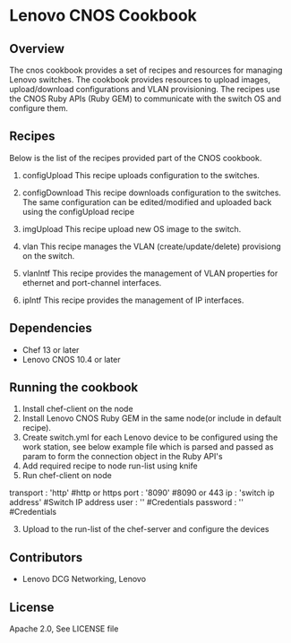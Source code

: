 # Lenovo CNOS Cookbook

## Overview
The cnos cookbook provides a set of recipes and resources for managing Lenovo 
switches. The cookbook provides resources to upload images, upload/download 
configurations and VLAN provisioning. The recipes use the CNOS Ruby APIs 
(Ruby GEM) to communicate with the switch OS and configure them. 

## Recipes
Below is the list of the recipes provided part of the CNOS cookbook.

1. configUpload
This recipe uploads configuration to the switches. 

2. configDownload
This recipe downloads configuration to the switches. The same configuration
can be edited/modified and uploaded back using the configUpload recipe

3. imgUpload
This recipe upload new OS image to the switch.

4. vlan
This recipe manages the VLAN (create/update/delete) provisiong on the switch.

5. vlanIntf
This recipe provides the management of VLAN properties for ethernet and 
port-channel interfaces.

6. ipIntf
This recipe provides the management of IP interfaces.


## Dependencies
  * Chef 13 or later
  * Lenovo CNOS 10.4 or later

## Running the cookbook
1. Install chef-client on the node
2. Install Lenovo CNOS Ruby GEM in the same node(or include in default recipe).
3. Create switch.yml for each Lenovo device to be configured using the work 
   station, see below example file which is parsed and passed as param to form
   the connection object in the Ruby API's
4. Add required recipe to node run-list using knife
5. Run chef-client on node

transport : 'http' #http or https
port : '8090' #8090 or 443
ip : 'switch ip address' #Switch IP address
user : '<user>' #Credentials
password : '<password>' #Credentials

3. Upload to the run-list of the chef-server and configure the devices

## Contributors
  * Lenovo DCG Networking, Lenovo 

## License
Apache 2.0, See LICENSE file
